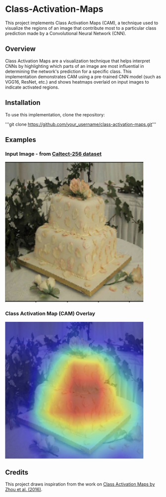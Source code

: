 # Class-Activation-Maps
This project implements Class Activation Maps (CAM), a technique used to visualize the regions of an image that contribute most to a particular class prediction made by a Convolutional Neural Network (CNN).


## Overview
Class Activation Maps are a visualization technique that helps interpret CNNs by highlighting which parts of an image are most influential in determining the network's prediction for a specific class. This implementation demonstrates CAM using a pre-trained CNN model (such as VGG16, ResNet, etc.) and shows heatmaps overlaid on input images to indicate activated regions.

## Installation
To use this implementation, clone the repository:

'''git clone https://github.com/your_username/class-activation-maps.git'''

## Examples

### Input Image - from [Caltect-256 dataset](https://data.caltech.edu/records/nyy15-4j048)
![alt text](https://github.com/aneeshbajwa/Class-Activation-Maps/blob/1edaf92cc1d39ed06090796aef38d4926cea7948/Test_image.png)

### Class Activation Map (CAM) Overlay
![alt text](https://github.com/aneeshbajwa/Class-Activation-Maps/blob/1edaf92cc1d39ed06090796aef38d4926cea7948/CAM_Overlay.png)

## Credits
This project draws inspiration from the work on [Class Activation Maps by Zhou et al. (2016)](http://cnnlocalization.csail.mit.edu/Zhou_Learning_Deep_Features_CVPR_2016_paper.pdf).
